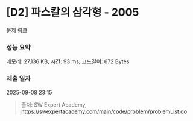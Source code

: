 # [D2] 파스칼의 삼각형 - 2005 

[문제 링크](https://swexpertacademy.com/main/code/problem/problemDetail.do?contestProbId=AV5P0-h6Ak4DFAUq) 

### 성능 요약

메모리: 27,136 KB, 시간: 93 ms, 코드길이: 672 Bytes

### 제출 일자

2025-09-08 23:15



> 출처: SW Expert Academy, https://swexpertacademy.com/main/code/problem/problemList.do